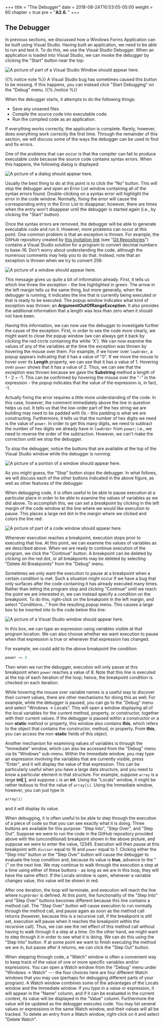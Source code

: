 +++
title = "The Debugger"
date = 2018-08-24T10:53:05-05:00
weight = 60
chapter = true
pre = "<b>A2.6. </b>"
+++

## The Debugger

In previous sections, we discussed how a Windows Forms Application can be built using Visual Studio. Having built an application, we need to be able to run and test it. To do this, we use the Visual Studio Debugger. When an application is loaded into Visual Studio, we can invoke the debugger by clicking the "Start" button near the top:

![A picture of part of a Visual Studio Window should appear
here.](start-button.jpg)

{{% notice note %}}
A Visual Studio bug has sometimes caused this button to be missing. If
this happens, you can instead click "Start
Debugging" on the "Debug" menu.
{{% /notice %}}

When the debugger starts, it attempts to do the following things:

- Save any unsaved files.
- Compile the source code into executable code.
- Run the compiled code as an application.

If everything works correctly, the application is complete. Rarely, however, does everything work correctly the first time. Through the remainder of this section, we will discuss some of the ways the debugger can be used to find and fix errors.

One of the problems that can occur is that the compiler can fail to produce executable code because the source code contains syntax errors. When this happens, the following dialog is displayed:

![A picture of a dialog should appear here.](syntax-error-dialog.jpg)

Usually the best thing to do at this point is to click the "No" button. This will stop the debugger and open an Error List window containing all of the syntax errors found. Double-clicking on a syntax error will highlight the error in the code window. Normally, fixing the error will cause the corresponding entry in the Error List to disappear; however, there are times when the entry won't disappear until the debugger is started again (i.e., by clicking the "Start" button).

Once the syntax errors are removed, the debugger will be able to generate executable code and run it. However, more problems can occur at this point. One common problem is that an exception is thrown. For example, the GitHub repository created by [this invitation link](https://classroom.github.com/a/-AEkkQFD) (see "[Git Repositories](/appendix/vs/repos)") contains a Visual Studio solution for a program to convert decimal numbers to base-16. Don't worry about understanding the code, although the numerous comments may help you to do that. Instead, note that an exception is thrown when we try to convert 256:

![A picture of a window should appear here.](exception.png)

This message gives us quite a bit of information already. First, it tells us which line threw the exception - the line highlighted in green. The arrow in the left margin tells us the same thing, but more generally, when the debugger is running, it indicates the line that is currently being executed or that is ready to be executed. The popup window indicates what kind of exception was thrown: an **ArgumentOutOfRangeException**. It also provides the additional information that a length was less than zero when it should not have been.

Having this information, we can now use the debugger to investigate further the cause of the exception. First, in order to see the code more clearly, we might want to close the popup window (we can always get it back by clicking the red circle containing the white 'X'). We can now examine the values of any of the variables at the time the exception was thrown by hovering the mouse over them. For example, if we hover over `lowOrder`, a popup appears indicating that it has a value of "0". If we move the mouse to hover over its **Length** property, we can see that it has a value of 1. Hovering over `power` shows that it has a value of 2. Thus, we can see that the exception was thrown because we gave the **Substring** method a length of 1 - 2 = -1. This can be confirmed by hovering the mouse over the "-" in the expression - the popup indicates that the value of the expression is, in fact, -1.

Actually fixing the error requires a little more understanding of the code. In this case, however, the comment immediately above the line in question helps us out. It tells us that the low-order part of the hex string we are building may need to be padded with 0s - this padding is what we are constructing. Furthermore, it tells us that the number of hex digits we need is the value of `power`. In order to get this many digits, we need to subtract the number of hex digits we already have in `lowOrder` from `power`; i.e., we need to reverse the order of the subtraction. However, we can't make the correction until we stop the debugger.

To stop the debugger, notice the buttons that are available at the top of the Visual Studio window while the debugger is running:

![A picture of a portion of a window should appear here.](debugger-buttons.jpg)

As you might guess, the "Stop" button stops the debugger. In what follows, we will discuss each of the other buttons indicated in the above figure, as well as other features of the debugger.

When debugging code, it is often useful to be able to pause execution at a particular place in order to be able to examine the values of variables as we did above. To accomplish this, we can set a *breakpoint* by clicking in the left margin of the code window at the line where we would like execution to pause. This places a large red dot in the margin where we clicked and colors the line red:

![A picture of part of a code window should appear here.](breakpoint.png)

Whenever execution reaches a breakpoint, execution stops prior to executing that line. At this point, we can examine the values of variables as we described above. When we are ready to continue execution of the program, we click the "Continue" button. A breakpoint can be deleted by clicking on the red dot, or all breakpoints may be deleted by selecting "Delete All Breakpoints" from the "Debug" menu.

Sometimes we only want the execution to pause at a breakpoint when a certain condition is met. Such a situation might occur if we have a bug that only surfaces after the code containing it has already executed many times. Rather than letting the program stop and clicking "Continue" until we reach the point we are interested in, we can instead specify a condition on the breakpoint. To do this, right-click on the breakpoint in the left margin, and select "Conditions..." from the resulting popup menu. This causes a large box to be inserted into to the code below this line:

![A picture of a Visual Studio window should appear here.](breakpoint-condition.png)

In this box, we can type an expression using variables visible at that program location. We can also choose whether we want execution to pause when that expression is true or whenever that expression has changed.

For example, we could add to the above breakpoint the condition:

```C#
power == 8
```

Then when we run the debugger, execution will only pause at this breakpoint when `power` reaches a value of 8. Note that this line is executed at the top of each iteration of the loop; hence, the breakpoint condition is checked on each iteration.

While hovering the mouse over variable names is a useful way to
discover their current values, there are other mechanisms for doing
this as well. For example, while the debugger is paused, you can go to
the "Debug" menu and select "Windows -> Locals". This will open a window displaying all of the local variables for the current method, property, or constructor, together with their current values. If the debugger is paused within a constructor or a non-**static** method or property, this window also contains **this**, which refers to the object that contains the constructor, method, or property. From **this**, you can access the non-**static** fields of this object.

Another mechanism for examining values of variables is through the "Immediate" window, which can also be accessed from the "Debug" menu via its "Windows" sub-menu. Within the Immediate window, you may type an expression involving the variables that are currently visible, press "Enter", and it will display the value of that expression. This can be particularly useful when you have a large data structure, and you need to know a particular element in that structure. For example, suppose `array` is a large **int\[ \]**, and suppose `i` is an **int**. Using the "Locals" window, it might be rather tedious to find the value of `array[i]`. Using the Immediate window, however, you can just type in

```C#
array[i]
```

and it will display its value.

When debugging, it is often useful to be able to step through the
execution of a piece of code so that you can see exactly what it is
doing. Three buttons are available for this purpose: "Step Into",
"Step Over", and "Step Out". Suppose we were to run the code in the
GitHub repository provided above with the (unconditional) breakpoint shown in the above picture, and suppose we were to enter the value, 12345. Execution will then pause at this breakpoint with `divisor` equal to 16 and `power` equal to 1. Clicking either the "Step Into" button or the "Step Over" button will cause the debugger to evaluate the loop condition and, because its value is **true**, advance to the "{" on the next line. We may continue to walk through the execution a step at a time using either of these buttons - as long as we are in this loop, they will have the same effect. If the Locals window is open, whenever a variable changes value, this value will be shown in red.

After one iteration, the loop will terminate, and execution will reach the line where `highOrder` is defined. At this point, the functionality of the "Step Into" and "Step Over" buttons becomes different because this line contains a method call. The "Step Over" button will cause execution to run normally through the method call, and pause again as soon as the method call returns (however, because this is a recursive call, if the breakpoint is still set, execution will pause when it reaches the breakpoint within the recursive call). Thus, we can see the net effect of this method call without having to walk through it a step at a time. On the other hand, we might want to step through it in order to see what it is doing. We can do this using the "Step Into" button. If at some point we want to finish executing the method we are in, but pause after it returns, we can click the "Step Out" button.

When stepping through code, a "Watch" window is often a convenient way
to keep track of the value of one or more specific variables and/or
expressions. You can open a Watch window from the "Debug" menu under
"Windows -> Watch" --- the four choices here are four different Watch windows that you may use (perhaps for debugging different parts of your program). A Watch window combines some of the advantages of the Locals window and the Immediate window. If you type in a value or expression, it will appear in the "Name" column, and if it can be evaluated in the current context, its value will be displayed in the "Value" column. Furthermore the value will be updated as the debugger executes code. You may list several values or expressions in the same Watch window, and their values will all be tracked. To delete an entry from a Watch window, right-click on it and select "Delete Watch".
